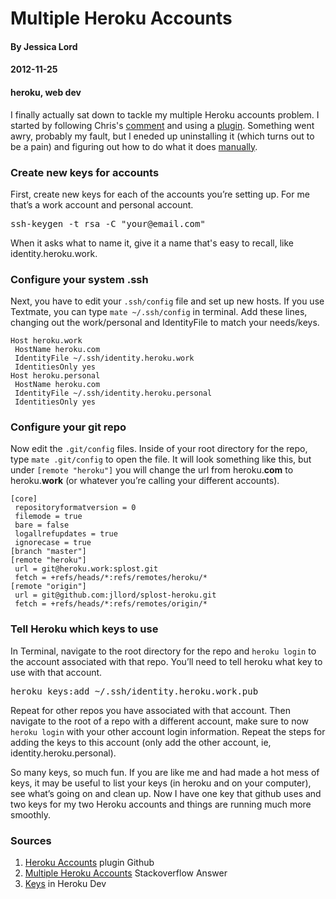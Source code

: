 # Multiple Heroku Accounts
#### By Jessica Lord 
#### 2012-11-25
#### heroku, web dev

I finally actually sat down to tackle my multiple Heroku accounts problem. I started by following Chris's <a title="comment" href="http://jlord.us/wordpress-on-heroku-and-s3/#comment-21" target="_blank">comment</a> and using a <a title="heroku accounts on github" href="https://github.com/ddollar/heroku-accounts" target="_blank">plugin</a>. Something went awry, probably my fault, but I eneded up uninstalling it (which turns out to be a pain) and figuring out how to do what it does <a href="http://stackoverflow.com/a/8856271" target="_blank">manually</a>.

### Create new keys for accounts

First, create new keys for each of the accounts you&#8217;re setting up. For me that&#8217;s a work account and personal account.

<pre>ssh-keygen -t rsa -C "your@email.com"</pre>

When it asks what to name it, give it a name that's easy to recall, like identity.heroku.work.

### Configure your system .ssh

Next, you have to edit your `.ssh/config` file and set up new hosts. If you use Textmate, you can type `mate ~/.ssh/config` in terminal. Add these lines, changing out the work/personal and IdentityFile to match your needs/keys.

<pre><code data-language="shell">Host heroku.work
 HostName heroku.com
 IdentityFile ~/.ssh/identity.heroku.work
 IdentitiesOnly yes
Host heroku.personal
 HostName heroku.com
 IdentityFile ~/.ssh/identity.heroku.personal
 IdentitiesOnly yes</code></pre>

### Configure your git repo

Now edit the `.git/config` files. Inside of your root directory for the repo, type `mate .git/config` to open the file. It will look something like this, but under `[remote "heroku"]` you will change the url from heroku.**com** to heroku.**work** (or whatever you&#8217;re calling your different accounts).

<pre><code data-language="shell">[core]
 repositoryformatversion = 0
 filemode = true
 bare = false
 logallrefupdates = true
 ignorecase = true
[branch "master"]
[remote "heroku"]
 url = git@heroku.work:splost.git
 fetch = +refs/heads/*:refs/remotes/heroku/*
[remote "origin"]
 url = git@github.com:jllord/splost-heroku.git
 fetch = +refs/heads/*:refs/remotes/origin/*</code></pre>

### Tell Heroku which keys to use

In Terminal, navigate to the root directory for the repo and `heroku login` to the account associated with that repo. You&#8217;ll need to tell heroku what key to use with that account.

<pre>heroku keys:add ~/.ssh/identity.heroku.work.pub</pre>

Repeat for other repos you have associated with that account. Then navigate to the root of a repo with a different account, make sure to now `heroku login` with your other account login information. Repeat the steps for adding the keys to this account (only add the other account, ie, identity.heroku.personal).

So many keys, so much fun. If you are like me and had made a hot mess of keys, it may be useful to list your keys (in heroku and on your computer), see what&#8217;s going on and clean up. Now I have one key that github uses and two keys for my two Heroku accounts and things are running much more smoothly.

<div id="sources">
  <h3>
    Sources
  </h3>
  
  <ol>
    <li>
      <a title="Heroku Accounts Plugin Github" href="https://github.com/ddollar/heroku-accounts" target="_blank">Heroku Accounts</a> plugin Github
    </li>
    <li>
      <a title="Multiple Heroku Accounts Stack Overflow" href="http://stackoverflow.com/a/8856271" target="_blank">Multiple Heroku Accounts</a> Stackoverflow Answer
    </li>
    <li>
      <a title="Keys in Heroku" href="https://devcenter.heroku.com/articles/keys" target="_blank">Keys</a> in Heroku Dev
    </li>
  </ol>
</div>